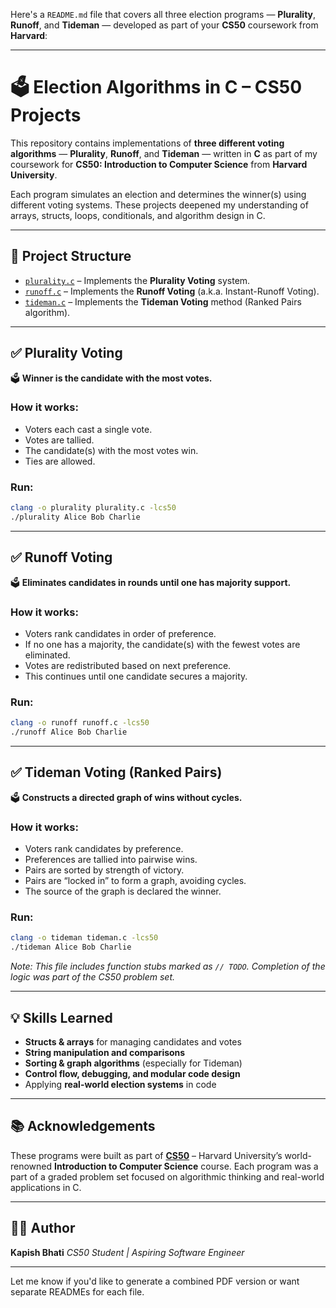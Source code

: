 Here's a `README.md` file that covers all three election programs — **Plurality**, **Runoff**, and **Tideman** — developed as part of your **CS50** coursework from **Harvard**:

---

# 🗳️ Election Algorithms in C – CS50 Projects

This repository contains implementations of **three different voting algorithms** — **Plurality**, **Runoff**, and **Tideman** — written in **C** as part of my coursework for **CS50: Introduction to Computer Science** from **Harvard University**.

Each program simulates an election and determines the winner(s) using different voting systems. These projects deepened my understanding of arrays, structs, loops, conditionals, and algorithm design in C.

---

## 📂 Project Structure

* [`plurality.c`](./plurality.c) – Implements the **Plurality Voting** system.
* [`runoff.c`](./runoff.c) – Implements the **Runoff Voting** (a.k.a. Instant-Runoff Voting).
* [`tideman.c`](./tideman.c) – Implements the **Tideman Voting** method (Ranked Pairs algorithm).

---

## ✅ Plurality Voting

🗳️ **Winner is the candidate with the most votes.**

### How it works:

* Voters each cast a single vote.
* Votes are tallied.
* The candidate(s) with the most votes win.
* Ties are allowed.

### Run:

```bash
clang -o plurality plurality.c -lcs50
./plurality Alice Bob Charlie
```

---

## ✅ Runoff Voting

🗳️ **Eliminates candidates in rounds until one has majority support.**

### How it works:

* Voters rank candidates in order of preference.
* If no one has a majority, the candidate(s) with the fewest votes are eliminated.
* Votes are redistributed based on next preference.
* This continues until one candidate secures a majority.

### Run:

```bash
clang -o runoff runoff.c -lcs50
./runoff Alice Bob Charlie
```

---

## ✅ Tideman Voting (Ranked Pairs)

🗳️ **Constructs a directed graph of wins without cycles.**

### How it works:

* Voters rank candidates by preference.
* Preferences are tallied into pairwise wins.
* Pairs are sorted by strength of victory.
* Pairs are “locked in” to form a graph, avoiding cycles.
* The source of the graph is declared the winner.

### Run:

```bash
clang -o tideman tideman.c -lcs50
./tideman Alice Bob Charlie
```

*Note: This file includes function stubs marked as `// TODO`. Completion of the logic was part of the CS50 problem set.*

---

## 💡 Skills Learned

* **Structs & arrays** for managing candidates and votes
* **String manipulation and comparisons**
* **Sorting & graph algorithms** (especially for Tideman)
* **Control flow, debugging, and modular code design**
* Applying **real-world election systems** in code

---

## 📚 Acknowledgements

These programs were built as part of **[CS50](https://cs50.harvard.edu/)** – Harvard University’s world-renowned **Introduction to Computer Science** course. Each program was a part of a graded problem set focused on algorithmic thinking and real-world applications in C.

---

## 👨‍💻 Author

**Kapish Bhati**
*CS50 Student | Aspiring Software Engineer*

---

Let me know if you'd like to generate a combined PDF version or want separate READMEs for each file.
